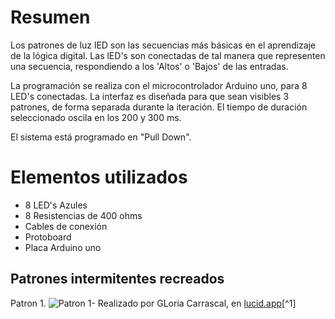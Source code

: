 
# Resumen

Los patrones de luz lED son las secuencias más básicas en el aprendizaje de la lógica digital. Las lED's son conectadas de tal manera que representen una secuencia, respondiendo a los 'Altos' o 'Bajos' de las entradas.

La programación se realiza con el microcontrolador Arduino uno, para 8 LED's conectadas. La interfaz es diseñada para que sean visibles 3 patrones, de forma separada durante la iteración. El tiempo de duración seleccionado oscila en los 200 y 300 ms.

El sistema está programado en "Pull Down".

# Elementos utilizados 

* 8 LED's Azules
* 8 Resistencias de 400 ohms
* Cables de conexión
* Protoboard
* Placa Arduino uno

## Patrones intermitentes recreados

Patron 1. 
![Patron 1-](https://user-images.githubusercontent.com/28090029/160057554-b6415fbf-083f-4faf-a989-db0c5b35141f.png)
Realizado por GLoria Carrascal, en [lucid.app](lucid.app)[^1]
